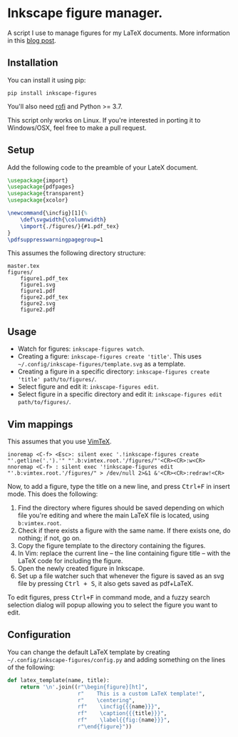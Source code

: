 # Inkscape figure manager.

A script I use to manage figures for my LaTeX documents.
More information in this [blog post](https://castel.dev/post/lecture-notes-2/).


## Installation

You can install it using pip:

```
pip install inkscape-figures
```

You'll also need [rofi](https://github.com/davatorium/rofi) and Python >= 3.7.

This script only works on Linux. If you're interested in porting it to Windows/OSX, feel free to make a pull request.

## Setup

Add the following code to the preamble of your LateX document.

```tex
\usepackage{import}
\usepackage{pdfpages}
\usepackage{transparent}
\usepackage{xcolor}

\newcommand{\incfig}[1]{%
    \def\svgwidth{\columnwidth}
    \import{./figures/}{#1.pdf_tex}
}
\pdfsuppresswarningpagegroup=1
```

This assumes the following directory structure:

```
master.tex
figures/
    figure1.pdf_tex
    figure1.svg
    figure1.pdf
    figure2.pdf_tex
    figure2.svg
    figure2.pdf
```

## Usage

* Watch for figures: `inkscape-figures watch`.
* Creating a figure: `inkscape-figures create 'title'`. This uses `~/.config/inkscape-figures/template.svg` as a template.
* Creating a figure in a specific directory: `inkscape-figures create 'title' path/to/figures/`.
* Select figure and edit it: `inkscape-figures edit`.
* Select figure in a specific directory and edit it: `inkscape-figures edit path/to/figures/`.

## Vim mappings

This assumes that you use [VimTeX](https://github.com/lervag/vimtex).

```vim
inoremap <C-f> <Esc>: silent exec '.!inkscape-figures create "'.getline('.').'" "'.b:vimtex.root.'/figures/"'<CR><CR>:w<CR>
nnoremap <C-f> : silent exec '!inkscape-figures edit "'.b:vimtex.root.'/figures/" > /dev/null 2>&1 &'<CR><CR>:redraw!<CR>
```

Now, to add a figure, type the title on a new line, and press <kbd>Ctrl+F</kbd> in insert mode.
This does the following:

1. Find the directory where figures should be saved depending on which file you're editing and where the main LaTeX file is located, using `b:vimtex.root`.
1. Check if there exists a figure with the same name. If there exists one, do nothing; if not, go on.
1. Copy the figure template to the directory containing the figures.
1. In Vim: replace the current line – the line containing figure title – with the LaTeX code for including the figure.
1. Open the newly created figure in Inkscape.
1. Set up a file watcher such that whenever the figure is saved as an svg file by pressing <kbd>Ctrl + S</kbd>, it also gets saved as pdf+LaTeX.

To edit figures, press <kbd>Ctrl+F</kbd> in command mode, and a fuzzy search selection dialog will popup allowing you to select the figure you want to edit.


## Configuration

You can change the default LaTeX template by creating `~/.config/inkscape-figures/config.py` and adding something on the lines of the following:

```python
def latex_template(name, title):
    return '\n'.join((r"\begin{figure}[ht]",
                      r"    This is a custom LaTeX template!",
                      r"    \centering",
                      rf"    \incfig{{{name}}}",
                      rf"    \caption{{{title}}}",
                      rf"    \label{{fig:{name}}}",
                      r"\end{figure}"))
```

